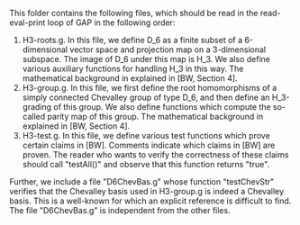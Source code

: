 This folder contains the following files, which should be read in the read-eval-print loop of GAP in the following order:
1. H3-roots.g. In this file, we define D_6 as a finite subset of a 6-dimensional vector space and projection map on a 3-dimensional subspace. The image of D_6 under this map is H_3. We also define various auxiliary functions for handling H_3 in this way. The mathematical background in explained in [BW, Section 4].
2. H3-group.g. In this file, we first define the root homomorphisms of a simply connected Chevalley group of type D_6, and then define an H_3-grading of this group. We also define functions which compute the so-called parity map of this group. The mathematical background in explained in [BW, Section 4].
3. H3-test.g. In this file, we define various test functions which prove certain claims in [BW]. Comments indicate which claims in [BW] are proven. The reader who wants to verify the correctness of these claims should call "testAll()" and observe that this function returns "true".

Further, we include a file "D6ChevBas.g" whose function "testChevStr" verifies that the Chevalley basis used in H3-group.g is indeed a Chevalley basis. This is a well-known for which an explicit reference is difficult to find. The file "D6ChevBas.g" is independent from the other files.
